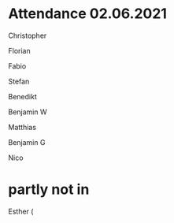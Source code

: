 # Attendance 02.06.2021

Christopher 

Florian

Fabio

Stefan

Benedikt

Benjamin W

Matthias

Benjamin G

Nico

# partly not in

Esther (
